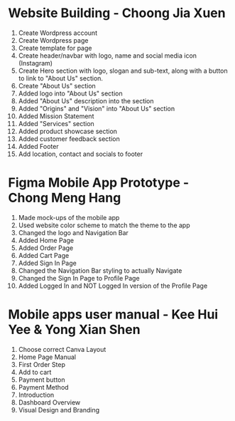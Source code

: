 # Website Building - Choong Jia Xuen
<ol>
    <li>Create Wordpress account </li>
    <li>Create Wordpress page </li>
    <li>Create template for page</li>
    <li>Create header/navbar with logo, name and social media icon (Instagram)</li>
    <li>Create Hero section with logo, slogan and sub-text, along with a button to link to "About Us" section.</li>
    <li>Create "About Us" section</li>
    <li>Added logo into "About Us" section</li>
    <li>Added "About Us" description into the section</li>
    <li>Added "Origins" and "Vision" into "About Us" section</li>
    <li>Added Mission Statement</li>
    <li>Added "Services" section</li>
    <li>Added product showcase section</li>
    <li>Added customer feedback section</li>
    <li>Added Footer</li>
    <li>Add location, contact and socials to footer</li>
</ol>


# Figma Mobile App Prototype - Chong Meng Hang
<ol>
    <li>Made mock-ups of the mobile app</li>
    <li>Used website color scheme to match the theme to the app</li>
    <li>Changed the logo and Navigation Bar</li>
    <li>Added Home Page</li>
    <li>Added Order Page</li>
    <li>Added Cart Page</li>
    <li>Added Sign In Page</li>
    <li>Changed the Navigation Bar styling to actually Navigate</li>
    <li>Changed the Sign In Page to Profile Page</li>
    <li>Added Logged In and NOT Logged In version of the Profile Page</li>
</ol>


# Mobile apps user manual - Kee Hui Yee & Yong Xian Shen
<ol>
    <li>Choose correct Canva Layout</li>
    <li>Home Page Manual</li>
    <li>First Order Step</li>
    <li>Add to cart</li>
    <li>Payment button</li>
    <li>Payment Method</li>
    <li>Introduction</li>
    <li>Dashboard Overview</li>
    <li>Visual Design and Branding</li>
</ol>
